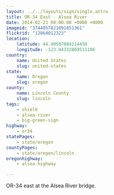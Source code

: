 ```yaml
---
layout: ../../layouts/sign/single.astro
title: OR-34 East - Alsea River
date: 2014-02-21 00:00:00 +0000 +0000
imageid: "3744057821091851361"
flickrid: "12864012323"
location:
    latitude: 44.40507884214458
    longitude: -123.94332869511106
country:
    name: United States
    slug: united-states
state:
    name: Oregon
    slug: oregon
county:
    name: Lincoln County
    slug: lincoln
tags:
    - shield
    - alsea-river
    - big-green-sign
highway:
    - or34
statePages:
    - state/oregon
countyPages:
    - state/oregon/lincoln
oregonhighway:
    - alsea-highway

---
```

OR-34 east at the Alsea River bridge.